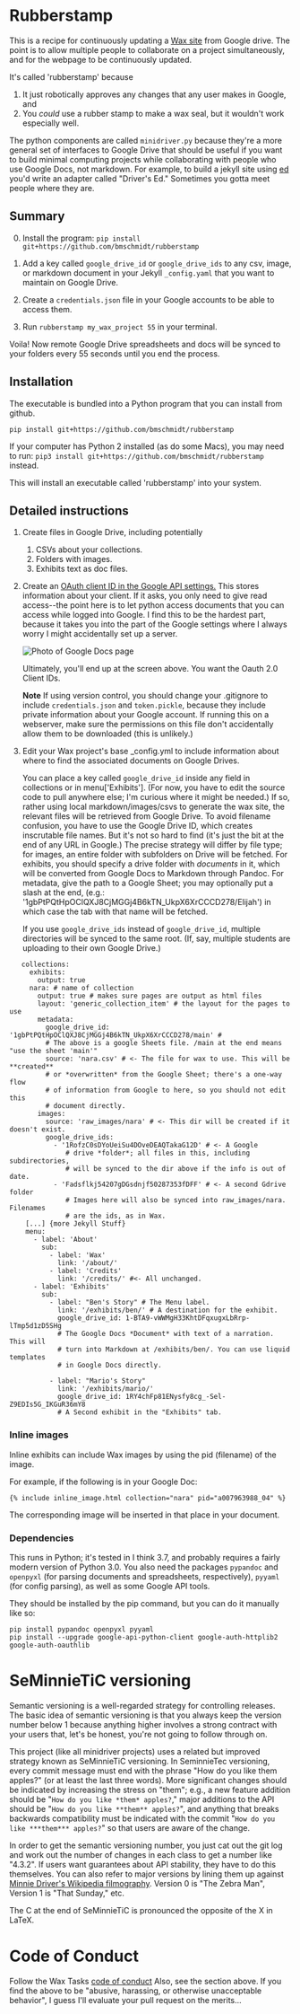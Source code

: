 # Rubberstamp

This is a recipe for continuously updating a [Wax site](https://github.com/minicomp/wax) from Google drive.
The point is to allow multiple people to collaborate on a project simultaneously,
and for the webpage to be continuously updated.

It's called 'rubberstamp' because

1. It just robotically approves any changes that any user makes in Google, and
2. You *could* use a rubber stamp to make a wax seal, but it wouldn't work
   especially well.

The python components are called `minidriver.py` because they're a more
general set of interfaces to Google Drive that should be useful if
you want to build minimal computing projects while collaborating with people who use Google Docs,
not markdown. For example, to build a jekyll site using [ed](https://github.com/minicomp/ed)
you'd write an adapter called "Driver's Ed."
Sometimes you gotta meet people where they are. 

## Summary

0. Install the program: `pip install git+https://github.com/bmschmidt/rubberstamp`

1. Add a key called `google_drive_id` or `google_drive_ids` to any
   csv, image, or markdown document in your Jekyll `_config.yaml` that
   you want to maintain on Google Drive.

2. Create a `credentials.json` file in your Google accounts to be able
   to access them.

3. Run `rubberstamp my_wax_project 55` in your terminal.

Voila! Now remote Google
Drive spreadsheets and docs will be synced to your folders every 55
seconds until you end the process.

## Installation

The executable is bundled into a Python program that you can install from
github.

```
pip install git+https://github.com/bmschmidt/rubberstamp
```

If your	computer has Python 2 installed	(as do some Macs),
you may	need to	run:
`pip3 install git+https://github.com/bmschmidt/rubberstamp`
instead.

This will install an executable	called 'rubberstamp' into
your system.

## Detailed instructions

1. Create files in Google Drive, including potentially
   1. CSVs about your collections.
   2. Folders with images.
   3. Exhibits text as doc files.

2. Create an [OAuth client ID in the Google API settings.](https://developers.google.com/identity/protocols/oauth2)
   This stores information about your client. If it asks, you only need to give
   read access--the point here is to let python access documents that you can
   access while logged into Google.
   I find this to be the hardest part,
      because it takes you into the part of the Google settings where I always
      worry I might accidentally set up a server.

      ![Photo of Google Docs page](docs/credentials.png)

   Ultimately, you'll end up at the screen above. You want the Oauth 2.0 Client IDs.

   **Note** If using version control, you should change your .gitignore to include
   `credentials.json` and `token.pickle`, because they include private information
   about your Google account. If running this on a webserver, make sure the
   permissions on this file don't accidentally allow them to be downloaded (this
   is unlikely.)

3. Edit your Wax project's base _config.yml to include information about
   where to find the associated documents on Google Drives.

   You can place a key called `google_drive_id` inside any field in collections
   or in menu['Exhibits']. (For now, you have to edit the source code to pull
   anywhere else; I'm curious where it might be needed.) If so, rather
   using local markdown/images/csvs to generate the wax site, the
   relevant files will be retrieved from Google Drive. To avoid filename confusion,
   you have to use the Google Drive ID, which creates inscrutable file names.
   But it's not so hard to find (it's just the bit at the end of any URL in
   Google.) The precise strategy will differ by file type; for images, an
   entire folder with subfolders on Drive will be fetched. For exhibits,
   you should specify a drive folder with *documents* in it, which will be
   converted from Google Docs to Markdown through Pandoc. For metadata,
   give the path to a Google Sheet; you may optionally put a slash at the end,
   (e.g.: '1gbPtPQtHpOClQXJ8CjMGGj4B6kTN_UkpX6XrCCCD278/Elijah') in which case
   the tab with that name will be fetched.

   If you use `google_drive_ids` instead of `google_drive_id`, multiple
   directories will be synced to the same root. (If, say, multiple students
   are uploading to their own Google Drive.)

  ```
     collections:
       exhibits:
         output: true
       nara: # name of collection
         output: true # makes sure pages are output as html files
         layout: 'generic_collection_item' # the layout for the pages to use
         metadata:
           google_drive_id: '1gbPtPQtHpOClQXJ8CjMGGj4B6kTN_UkpX6XrCCCD278/main' #
           # The above is a google Sheets file. /main at the end means "use the sheet 'main'"
           source: 'nara.csv' # <- The file for wax to use. This will be **created**
           # or *overwritten* from the Google Sheet; there's a one-way flow
           # of information from Google to here, so you should not edit this
           # document directly.
         images:
           source: 'raw_images/nara' # <- This dir will be created if it doesn't exist.
           google_drive_ids:
             - '1RofzC0sDYoUeiSu4DOveDEAQTakaG12D' # <- A Google
                # drive *folder*; all files in this, including subdirectories,
                # will be synced to the dir above if the info is out of date.
             - 'Fadsflkj54207gDGsdnjf50287353fDFF' # <- A second Gdrive folder
                # Images here will also be synced into raw_images/nara. Filenames
                # are the ids, as in Wax.
      [...] {more Jekyll Stuff}
      menu:
        - label: 'About'
          sub:
            - label: 'Wax'
              link: '/about/'
            - label: 'Credits'
              link: '/credits/' #<- All unchanged.
        - label: 'Exhibits'
          sub:
            - label: "Ben's Story" # The Menu label.
              link: '/exhibits/ben/' # A destination for the exhibit.
              google_drive_id: 1-BTA9-vWWMgH33KhtDFqxugxLbRrp-lTmp5d1zD5SHg
              # The Google Docs *Document* with text of a narration. This will
              # turn into Markdown at /exhibits/ben/. You can use liquid templates
              # in Google Docs directly.

            - label: "Mario's Story"
              link: '/exhibits/mario/'
              google_drive_id: 1RY4chFp81ENysfy8cg_-Sel-Z9EDIs5G_IKGuR36mY8  
              # A Second exhibit in the "Exhibits" tab.
  ```

### Inline images

Inline exhibits can include Wax images by using the pid (filename) of the image.

For example, if the following is in your Google Doc:

```
{% include inline_image.html collection="nara" pid="a007963988_04" %}
```

The corresponding image will be inserted in that place in your document.

### Dependencies

This runs in Python; it's tested in I think 3.7, and probably requires
a fairly modern version of Python 3.0. You also need the packages
`pypandoc` and `openpyxl` (for parsing documents and spreadsheets,
respectively), `pyyaml` (for config parsing), as well as some Google API tools.

They should be installed by the pip command, but you can do it manually
like so:

```
pip install pypandoc openpyxl pyyaml
pip install --upgrade google-api-python-client google-auth-httplib2 google-auth-oauthlib
```

# SeMinnieTiC versioning

Semantic versioning is a well-regarded strategy for controlling releases. The
basic idea of semantic versioning is that you always keep the version number
below 1 because anything higher involves a strong contract with your users that,
let's be honest, you're not going to follow through on.

This project (like all minidriver projects) uses
a related but improved strategy known as SeMinnieTiC versioning. In SeminnieTec
versioning, every commit message must end with the phrase "How do you like them
apples?" (or at least the last three words). More significant changes should
be indicated by increasing the stress on "them"; e.g., a new feature addition should be
"`How do you like *them* apples?`," major additions to the API
should be "`How do you like **them** apples?`", and anything that breaks
backwards compatibility must be indicated with the commit
"`How do you like ***them*** apples?`" so that users are aware of the change.

In order to get the semantic versioning number, you just cat out the git log and
work out the number of changes in each class to get a number like "4.3.2".
If users want
guarantees about API stability, they have to do this themselves.
You can also refer to major versions by lining them up against
[Minnie Driver's Wikipedia filmography](https://en.wikipedia.org/wiki/Minnie_Driver#Film).
Version 0 is "The Zebra Man", Version 1 is "That Sunday," etc.

The C at the end of SeMinnieTiC is pronounced the opposite of the X in LaTeX.


# Code of Conduct

Follow the Wax Tasks [code of conduct](https://github.com/minicomp/wax_tasks/blob/main/CODE_OF_CONDUCT.md)
Also, see the section above. If you find the above to be "abusive, harassing, or otherwise unacceptable behavior",
I guess I'll evaluate your pull request on the merits...
